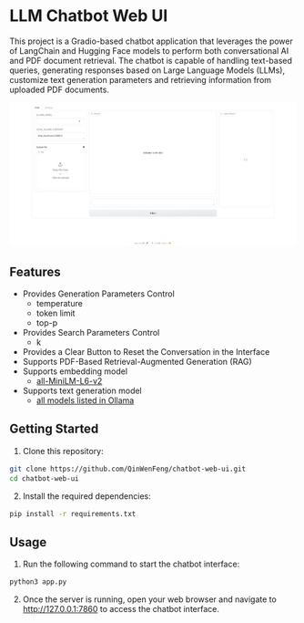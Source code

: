 # LLM Chatbot Web UI

This project is a Gradio-based chatbot application that leverages the power of LangChain and Hugging Face models to perform both conversational AI and PDF document retrieval. The chatbot is capable of handling text-based queries, generating responses based on Large Language Models (LLMs), customize text generation parameters and retrieving information from uploaded PDF documents.

![web-interface](images/web-interface.png)

## Features

* Provides Generation Parameters Control
  - temperature
  - token limit
  - top-p
* Provides Search Parameters Control
  - k
* Provides a Clear Button to Reset the Conversation in the Interface
* Supports PDF-Based Retrieval-Augmented Generation (RAG)
* Supports embedding model
  - [all-MiniLM-L6-v2](https://huggingface.co/sentence-transformers/all-MiniLM-L6-v2)
* Supports text generation model
  - [all models listed in Ollama](https://ollama.com/library)

## Getting Started

1. Clone this repository:

```bash
git clone https://github.com/QinWenFeng/chatbot-web-ui.git
cd chatbot-web-ui
```

2. Install the required dependencies:

```bash
pip install -r requirements.txt
```

## Usage

1. Run the following command to start the chatbot interface:

```bash
python3 app.py
```

2. Once the server is running, open your web browser and navigate to http://127.0.0.1:7860 to access the chatbot interface.




